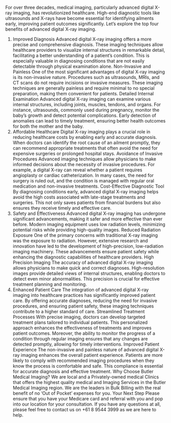 For over three decades, medical imaging, particularly advanced digital X-ray imaging, has revolutionized healthcare. High-end diagnostic tools like ultrasounds and X-rays have become essential for identifying ailments early, improving patient outcomes significantly. Let’s explore the top four benefits of advanced digital X-ray imaging.
1. Improved Diagnosis
Advanced digital X-ray imaging offers a more precise and comprehensive diagnosis. These imaging techniques allow healthcare providers to visualize internal structures in remarkable detail, facilitating a better understanding of a patient’s condition. This is especially valuable in diagnosing conditions that are not easily detectable through physical examination alone.
Non-Invasive and Painless
One of the most significant advantages of digital X-ray imaging is its non-invasive nature. Procedures such as ultrasounds, MRIs, and CT scans do not require incisions or invasive measures. These imaging techniques are generally painless and require minimal to no special preparation, making them convenient for patients.
Detailed Internal Examination
Advanced digital X-ray imaging can examine various internal structures, including joints, muscles, tendons, and organs. For instance, ultrasounds, commonly used during pregnancy, monitor the baby’s growth and detect potential complications. Early detection of anomalies can lead to timely treatment, ensuring better health outcomes for both the mother and the baby.
2. Affordable Healthcare
Digital X-ray imaging plays a crucial role in reducing healthcare costs by enabling early and accurate diagnosis. When doctors can identify the root cause of an ailment promptly, they can recommend appropriate treatments that often avoid the need for expensive surgeries or prolonged hospital stays.
Avoidance of Invasive Procedures
Advanced imaging techniques allow physicians to make informed decisions about the necessity of invasive procedures. For example, a digital X-ray can reveal whether a patient requires angioplasty or cardiac catheterization. In many cases, the need for surgery is ruled out, and the condition is managed with regular oral medication and non-invasive treatments.
Cost-Effective Diagnostic Tool
By diagnosing conditions early, advanced digital X-ray imaging helps avoid the high costs associated with late-stage treatments and surgeries. This not only saves patients from financial burdens but also ensures they receive timely and effective care.
3. Safety and Effectiveness
Advanced digital X-ray imaging has undergone significant advancements, making it safer and more effective than ever before. Modern imaging equipment uses low radiation levels, minimizing potential risks while providing high-quality images.
Reduced Radiation Exposure
One of the primary concerns with traditional X-ray imaging was the exposure to radiation. However, extensive research and innovation have led to the development of high-precision, low-radiation imaging machinery. These advancements ensure patient safety while enhancing the diagnostic capabilities of healthcare providers.
High Precision Imaging
The accuracy of advanced digital X-ray imaging allows physicians to make quick and correct diagnoses. High-resolution images provide detailed views of internal structures, enabling doctors to detect even minor abnormalities. This precision is crucial for effective treatment planning and monitoring.
4. Enhanced Patient Care
The integration of advanced digital X-ray imaging into healthcare practices has significantly improved patient care. By offering accurate diagnoses, reducing the need for invasive procedures, and ensuring patient safety, these imaging techniques contribute to a higher standard of care.
Streamlined Treatment Processes
With precise imaging, doctors can develop targeted treatment plans tailored to individual patients. This personalized approach enhances the effectiveness of treatments and improves patient outcomes. Moreover, the ability to monitor the progress of a condition through regular imaging ensures that any changes are detected promptly, allowing for timely interventions.
Improved Patient Experience
The non-invasive and painless nature of advanced digital X-ray imaging enhances the overall patient experience. Patients are more likely to comply with recommended imaging procedures when they know the process is comfortable and safe. This compliance is essential for accurate diagnosis and effective treatment.
Why Choose Butler Medical Imaging?
We are local and a Privately-owned medical Clinics that offers the highest quality medical and Imaging Services in the Butler Medical Imaging region. We are the leaders in Bulk Billing with the real benefit of no ‘Out of Pocket’ expenses for you.
Your Next Step
Please ensure that you have your Medicare card and referral with you and pop into our location for your consultation. If you have any questions at all, please feel free to contact us on +61 8 9544 3999 as we are here to help.
